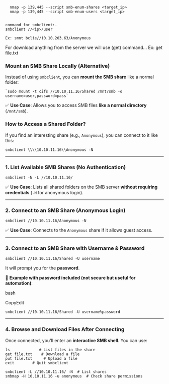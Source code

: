  
```
  nmap -p 139,445 --script smb-enum-shares <target_ip>
  nmap -p 139,445 --script smb-enum-users <target_ip>


command for smbclient:-
smbclient //<ip>/user

Ex: smnt bclie//10.10.203.63/Anonymous 
```

For download anything from the server we will use (get) command...
Ex: get file.txt

### **Mount an SMB Share Locally (Alternative)**

Instead of using `smbclient`, you can **mount the SMB share** like a normal folder:

```
`sudo mount -t cifs //10.10.11.16/Shared /mnt/smb -o username=user,password=pass`
```

✅ **Use Case**: Allows you to access SMB files **like a normal directory** (`/mnt/smb`).


### **How to Access a Shared Folder?**

If you find an interesting share (e.g., `Anonymous`), you can connect to it like this:

`smbclient \\\\10.10.11.16\\Anonymous -N`


---

### **1. List Available SMB Shares (No Authentication)**

```
smbclient -N -L //10.10.11.16/
```


✅ **Use Case**: Lists all shared folders on the SMB server **without requiring credentials** (`-N` for anonymous login).

---

### **2. Connect to an SMB Share (Anonymous Login)**

```
smbclient //10.10.11.16/Anonymous -N
```

✅ **Use Case**: Connects to the `Anonymous` share if it allows guest access.

---

### **3. Connect to an SMB Share with Username & Password**

```
smbclient //10.10.11.16/Shared -U username
```

It will prompt you for the **password**.

🔹 **Example with password included (not secure but useful for automation)**:

bash

CopyEdit

`smbclient //10.10.11.16/Shared -U username%password`

---

### **4. Browse and Download Files After Connecting**

Once connected, you'll enter an **interactive SMB shell**. You can use:
```
ls             # List files in the share
get file.txt    # Download a file 
put file.txt     # Upload a file 
exit        # Quit smbclient
```



```
smbclient -L //10.10.11.16/ -N  # List shares
smbmap -H 10.10.11.16 -u anonymous  # Check share permissions
```

